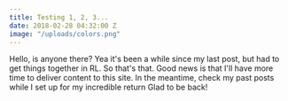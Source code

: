```yaml
---
title: Testing 1, 2, 3...
date: 2018-02-28 04:32:00 Z
image: "/uploads/colors.png"
---
```


Hello, is anyone there? Yea it's been a while since my last post, but had to get things together in RL. So that's that. Good news is that I'll have more time to deliver content to this site. In the meantime, check my past posts while I set up for my incredible return Glad to be back!